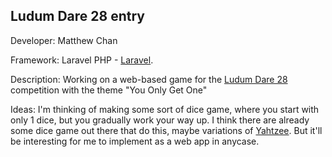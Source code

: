 ## Ludum Dare 28 entry
Developer: Matthew Chan

Framework: Laravel PHP - [Laravel](http://laravel.com/).

Description: Working on a web-based game for the [Ludum Dare 28](http://www.ludumdare.com/compo/) competition with the theme "You Only Get One"

Ideas: I'm thinking of making some sort of dice game, where you start with only 1 dice, but you gradually work your way up.  I think there are already some dice game out there that do this, maybe variations of [Yahtzee](http://en.wikipedia.org/wiki/Yahtzee).  But it'll be interesting for me to implement as a web app in anycase.
